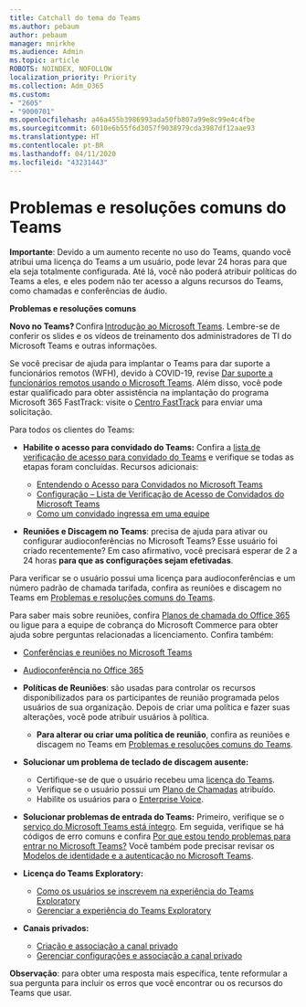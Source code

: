 ```yaml
---
title: Catchall do tema do Teams
ms.author: pebaum
author: pebaum
manager: mnirkhe
ms.audience: Admin
ms.topic: article
ROBOTS: NOINDEX, NOFOLLOW
localization_priority: Priority
ms.collection: Adm_O365
ms.custom:
- "2605"
- "9000701"
ms.openlocfilehash: a46a455b3986993ada50fb807a99e8c99e4c4fbe
ms.sourcegitcommit: 6010e6b55f6d3057f9038979cda3987df12aae93
ms.translationtype: HT
ms.contentlocale: pt-BR
ms.lasthandoff: 04/11/2020
ms.locfileid: "43231443"
---
```

# <a name="teams-common-issues-and-resolutions"></a>Problemas e resoluções comuns do Teams

**Importante**: Devido a um aumento recente no uso do Teams, quando você atribui uma licença do Teams a um usuário, pode levar 24 horas para que ela seja totalmente configurada. Até lá, você não poderá atribuir políticas do Teams a eles, e eles podem não ter acesso a alguns recursos do Teams, como chamadas e conferências de áudio.

**Problemas e resoluções comuns**

**Novo no Teams?** Confira [Introdução ao Microsoft Teams](https://docs.microsoft.com/microsoftteams/get-started-with-teams-quick-start). Lembre-se de conferir os slides e os vídeos de treinamento dos administradores de TI do Microsoft Teams e outras informações.

Se você precisar de ajuda para implantar o Teams para dar suporte a funcionários remotos (WFH), devido à COVID-19, revise [Dar suporte a funcionários remotos usando o Microsoft Teams](https://docs.microsoft.com/microsoftteams/support-remote-work-with-teams). Além disso, você pode estar qualificado para obter assistência na implantação do programa Microsoft 365 FastTrack: visite o [Centro FastTrack](https://www.microsoft.com/fasttrack) para enviar uma solicitação.

Para todos os clientes do Teams:

- **Habilite o acesso para convidado do Teams:** Confira a [lista de verificação de acesso para convidado do Teams](https://docs.microsoft.com/microsoftteams/guest-access-checklist) e verifique se todas as etapas foram concluídas. Recursos adicionais:
    - [Entendendo o Acesso para Convidados no Microsoft Teams](https://docs.microsoft.com/microsoftteams/guest-access)
    - [Configuração – Lista de Verificação de Acesso de Convidados do Microsoft Teams](https://docs.microsoft.com/microsoftteams/guest-access-checklist)
    - [Como um convidado ingressa em uma equipe](https://docs.microsoft.com/microsoftteams/guest-joins)

- **Reuniões e Discagem no Teams**: precisa de ajuda para ativar ou configurar audioconferências no Microsoft Teams? Esse usuário foi criado recentemente? Em caso afirmativo, você precisará esperar de 2 a 24 horas **para que as configurações sejam efetivadas**. 

Para verificar se o usuário possui uma licença para audioconferências e um número padrão de chamada tarifada, confira as reuniões e discagem no Teams em [Problemas e resoluções comuns do Teams](https://docs.microsoft.com/microsoftteams/known-issues).

Para saber mais sobre reuniões, confira [Planos de chamada do Office 365](https://docs.microsoft.com/microsoftteams/calling-plans-for-office-365) ou ligue para a equipe de cobrança do Microsoft Commerce para obter ajuda sobre perguntas relacionadas a licenciamento. Confira também:

 - [Conferências e reuniões no Microsoft Teams](https://docs.microsoft.com/microsoftteams/deploy-meetings-microsoft-teams-landing-page)
 - [Audioconferência no Office 365](https://docs.microsoft.com/microsoftteams/audio-conferencing-in-office-365)

- **Políticas de Reuniões**: são usadas para controlar os recursos disponibilizados para os participantes de reunião programada pelos usuários de sua organização. Depois de criar uma política e fazer suas alterações, você pode atribuir usuários à política. 
    - **Para alterar ou criar uma política de reunião**, confira as reuniões e discagem no Teams em [Problemas e resoluções comuns do Teams](https://docs.microsoft.com/microsoftteams/known-issues). 
  
- **Solucionar um problema de teclado de discagem ausente:**  

    - Certifique-se de que o usuário recebeu uma [licença do Teams](https://docs.microsoft.com/MicrosoftTeams/assign-teams-licenses).
    - Verifique se o usuário possui um [Plano de Chamadas](https://docs.microsoft.com/MicrosoftTeams/calling-plan-landing-page) atribuído.
    - Habilite os usuários para o [Enterprise Voice](https://docs.microsoft.com/skypeforbusiness/skype-for-business-hybrid-solutions/plan-your-phone-system-cloud-pbx-solution/enable-users-for-enterprise-voice-online-and-phone-system-voicemail#to-enable-your-users-for-phone-system-in-office-365-voice-and-voicemail).

- **Solucionar problemas de entrada do Teams:** Primeiro, verifique se o [serviço do Microsoft Teams está íntegro](https://admin.microsoft.com/Adminportal/Home?source=applauncher#/servicehealth). Em seguida, verifique se há códigos de erro comuns e confira [Por que estou tendo problemas para entrar no Microsoft Teams?](https://support.office.com/article/a02f683b-61a3-4008-9447-ee60c5593b0f)  Você também pode precisar revisar os [Modelos de identidade e a autenticação no Microsoft Teams](https://docs.microsoft.com/MicrosoftTeams/identify-models-authentication).

- **Licença do Teams Exploratory:**  
    - [Como os usuários se inscrevem na experiência do Teams Exploratory](https://docs.microsoft.com/microsoftteams/teams-exploratory#how-users-sign-up-for-the-teams-exploratory-experience) 
    - [Gerenciar a experiência do Teams Exploratory](https://docs.microsoft.com/microsoftteams/teams-exploratory#manage-the-teams-exploratory-experience) 

- **Canais privados:**
    - [Criação e associação a canal privado](https://docs.microsoft.com/microsoftteams/private-channels#private-channel-creation-and-membership) 
    - [Gerenciar configurações e associação a canal privado](https://docs.microsoft.com/microsoftteams/private-channels#manage-private-channel-membership-and-settings) 

**Observação**: para obter uma resposta mais específica, tente reformular a sua pergunta para incluir os erros que você encontrar ou os recursos do Teams que usar.
